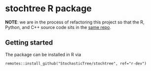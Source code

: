 # stochtree R package

**NOTE**: we are in the process of refactoring this project so that the R, Python, and C++ source code sits in the [same repo](https://github.com/StochasticTree/stochtree/).

## Getting started

The package can be installed in R via

```
remotes::install_github("StochasticTree/stochtree", ref="r-dev")
```
